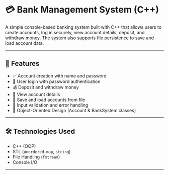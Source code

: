 # 💳 Bank Management System (C++)

A simple console-based banking system built with C++ that allows users to create accounts, log in securely, view account details, deposit, and withdraw money. The system also supports file persistence to save and load account data.

---

## 🚀 Features

- ✅ Account creation with name and password
- 🔐 User login with password authentication
- 💰 Deposit and withdraw money
- 📄 View account details
- 💾 Save and load accounts from file
- 🧼 Input validation and error handling
- 🧠 Object-Oriented Design (Account & BankSystem classes)

---

## 🛠️ Technologies Used

- C++ (OOP)
- STL (`unordered_map`, `string`)
- File Handling (`fstream`)
- Console I/O

---
